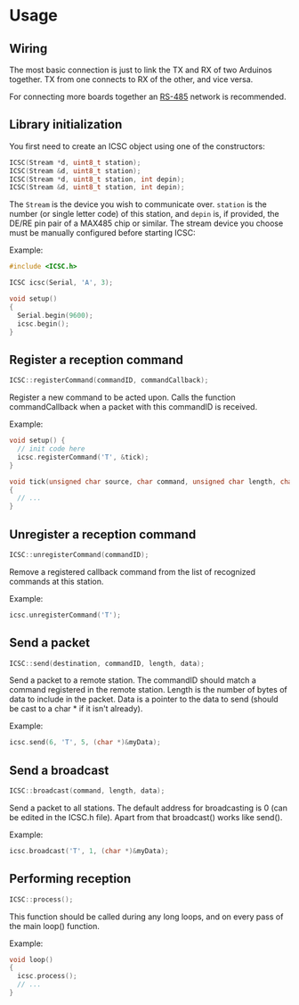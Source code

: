 Usage
=====

Wiring
------

The most basic connection is just to link the TX and RX of two Arduinos together. TX from one connects to RX of the other, and vice versa.

For connecting more boards together an [RS-485](RS485.md) network is recommended.

Library initialization
----------------------

You first need to create an ICSC object using one of the constructors:

```C++
ICSC(Stream *d, uint8_t station);
ICSC(Stream &d, uint8_t station);
ICSC(Stream *d, uint8_t station, int depin);
ICSC(Stream &d, uint8_t station, int depin);
```

The `Stream` is the device you wish to communicate over. `station` is the number (or single letter code) of this station, and `depin` is, if provided, the DE/RE pin pair of a MAX485 chip or similar.  The stream device you choose must be manually configured before starting ICSC:

Example:

```C++
#include <ICSC.h>

ICSC icsc(Serial, 'A', 3);

void setup()
{
  Serial.begin(9600);
  icsc.begin();
}
```

Register a reception command
----------------------------

```C++
ICSC::registerCommand(commandID, commandCallback);
```

Register a new command to be acted upon. Calls the function commandCallback when a packet with this commandID is received.

Example:

```C++
void setup() {
  // init code here
  icsc.registerCommand('T', &tick);
}

void tick(unsigned char source, char command, unsigned char length, char *data)
{
  // ...
}
```

Unregister a reception command
------------------------------

```C++
ICSC::unregisterCommand(commandID);
```

Remove a registered callback command from the list of recognized commands at this station.

Example:

```C++
icsc.unregisterCommand('T');
```

Send a packet
-------------

```C++
ICSC::send(destination, commandID, length, data);
```

Send a packet to a remote station. The commandID should match a command registered in the remote station. Length is the number of bytes of data to include in the packet. Data is a pointer to the data to send (should be cast to a char * if it isn't already).

Example:

```C++
icsc.send(6, 'T', 5, (char *)&myData);
```

Send a broadcast
----------------

```C++
ICSC::broadcast(command, length, data);
```

Send a packet to all stations. The default address for broadcasting is 0 (can be edited in the ICSC.h file). Apart from that broadcast() works like send().

Example:

```C++
icsc.broadcast('T', 1, (char *)&myData);
```

Performing reception
--------------------

```C++
ICSC::process();
```

This function should be called during any long loops, and on every pass of the main loop() function.

Example:

```C++
void loop()
{
  icsc.process();
  // ...
}
```
